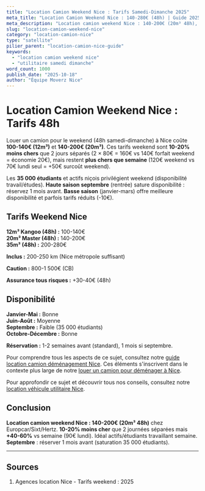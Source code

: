 ```yaml
---
title: "Location Camion Weekend Nice : Tarifs Samedi-Dimanche 2025"
meta_title: "Location Camion Weekend Nice : 140-280€ (48h) | Guide 2025"
meta_description: "Location camion weekend Nice : 140-200€ (20m³ 48h), 100-140€ (12m³). Disponibilité limitée septembre. Europcar, Sixt, Hertz. Guide."
slug: "location-camion-weekend-nice"
category: "location-camion-nice"
type: "satellite"
pilier_parent: "location-camion-nice-guide"
keywords:
  - "location camion weekend nice"
  - "utilitaire samedi dimanche"
word_count: 1000
publish_date: "2025-10-18"
author: "Équipe Moverz Nice"
---
```


# Location Camion Weekend Nice : Tarifs 48h

Louer un camion pour le weekend (48h samedi-dimanche) à Nice coûte **100-140€ (12m³)** et **140-200€ (20m³)**. Ces tarifs weekend sont **10-20% moins chers** que 2 jours séparés (2 × 80€ = 160€ vs 140€ forfait weekend = économie 20€), mais restent **plus chers que semaine** (120€ weekend vs 70€ lundi seul = +50€ surcoût weekend).

Les **35 000 étudiants** et actifs niçois privilégient weekend (disponibilité travail/études). **Haute saison septembre** (rentrée) sature disponibilité : réservez 1 mois avant. **Basse saison** (janvier-mars) offre meilleure disponibilité et parfois tarifs réduits (-10€).

## Tarifs Weekend Nice

**12m³ Kangoo (48h) :** 100-140€  
**20m³ Master (48h) :** 140-200€  
**35m³ (48h) :** 200-280€

**Inclus :** 200-250 km (Nice métropole suffisant)

**Caution :** 800-1 500€ (CB)

**Assurance tous risques :** +30-40€ (48h)

## Disponibilité

**Janvier-Mai :** Bonne  
**Juin-Août :** Moyenne  
**Septembre :** Faible (35 000 étudiants)  
**Octobre-Décembre :** Bonne

**Réservation :** 1-2 semaines avant (standard), 1 mois si septembre.

Pour comprendre tous les aspects de ce sujet, consultez notre [guide location camion déménagement Nice](/blog/location-camion-demenagement-nice/location-camion-demenagement-nice-guide). Ces éléments s'inscrivent dans le contexte plus large de notre [louer un camion pour déménager à Nice](/blog/location-camion-demenagement-nice/location-camion-demenagement-nice-guide).



Pour approfondir ce sujet et découvrir tous nos conseils, consultez notre [location véhicule utilitaire Nice](/blog/location-camion-demenagement-nice/location-camion-demenagement-nice-guide).

## Conclusion

**Location camion weekend Nice : 140-200€ (20m³ 48h)** chez Europcar/Sixt/Hertz. **10-20% moins cher** que 2 journées séparées mais **+40-60%** vs semaine (90€ lundi). Idéal actifs/étudiants travaillant semaine. **Septembre** : réserver 1 mois avant (saturation 35 000 étudiants).

---

## Sources

1. Agences location Nice - Tarifs weekend : 2025


